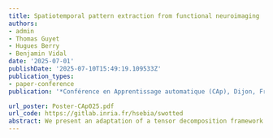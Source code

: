 ```yaml
---
title: Spatiotemporal pattern extraction from functional neuroimaging
authors:
- admin
- Thomas Guyet
- Hugues Berry
- Benjamin Vidal
date: '2025-07-01'
publishDate: '2025-07-10T15:49:19.109533Z'
publication_types:
- paper-conference
publication: '*Conférence en Apprentissage automatique (CAp), Dijon, France*'

url_poster: Poster-CAp025.pdf
url_code: https://gitlab.inria.fr/hsebia/swotted
abstract: We present an adaptation of a tensor decomposition framework – SWOTTED – for spatiotemporal pattern extraction in functional neuroimaging. SWOTTED operates without prior assumptions, allowing the detection of recurrent patterns and potentially, rare signal variations, such as those observed in pathological conditions. Applied to functional ultrasound (fUS) recordings of rat brains under visual stimulation, SWOTTED successfully identified stimulus-related activation patterns while jointly capturing spatial and temporal dynamics. Beyond task-based paradigms, its ability to extract patterns without predefined assumptions makes it particularly suited for investigating intrinsic brain activity and spontaneous neural fluctuations. Additionally, SWOTTED efficiently processes entire fUS stacks and can be applied to multiple subjects simultaneously, making it a promising tool for expanding neuroimaging applications. These findings position SWOTTED as a more expressive approach to explore complex brain dynamics beyond traditional tensor decomposition methods. Perspective works encompass performance robustness optimization via pattern selection and hyperparameter tuning.
---
```

